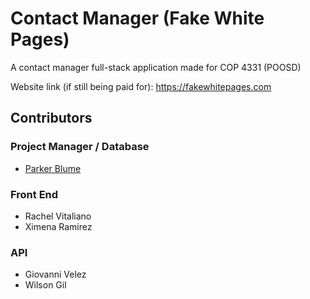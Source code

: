 # Contact Manager (Fake White Pages)

A contact manager full-stack application made for COP 4331 (POOSD)

Website link (if still being paid for): https://fakewhitepages.com

## Contributors
### Project Manager / Database
- [Parker Blume](https://github.com/parkerblume)
### Front End
- Rachel Vitaliano
- Ximena Ramirez
### API
- Giovanni Velez
- Wilson Gil
